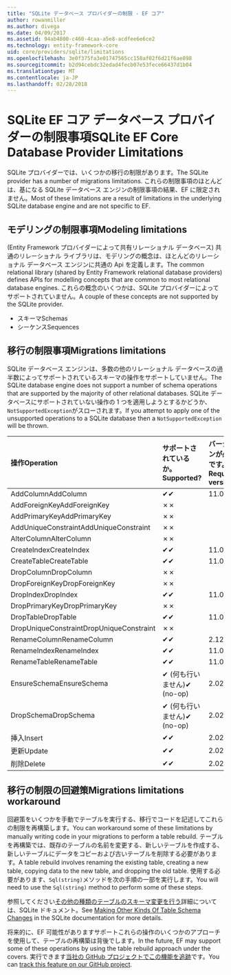 ```yaml
---
title: "SQLite データベース プロバイダーの制限 - EF コア"
author: rowanmiller
ms.author: divega
ms.date: 04/09/2017
ms.assetid: 94ab4800-c460-4caa-a5e8-acdfee6e6ce2
ms.technology: entity-framework-core
uid: core/providers/sqlite/limitations
ms.openlocfilehash: 3e0f375fa3e01747565cc158af02f6d21f6ae898
ms.sourcegitcommit: b2d94cebdc32edad4fecb07e53fece66437d1b04
ms.translationtype: MT
ms.contentlocale: ja-JP
ms.lasthandoff: 02/28/2018
---
```

# <a name="sqlite-ef-core-database-provider-limitations"></a><span data-ttu-id="e92f8-102">SQLite EF コア データベース プロバイダーの制限事項</span><span class="sxs-lookup"><span data-stu-id="e92f8-102">SQLite EF Core Database Provider Limitations</span></span>

<span data-ttu-id="e92f8-103">SQLite プロバイダーでは、いくつかの移行の制限があります。</span><span class="sxs-lookup"><span data-stu-id="e92f8-103">The SQLite provider has a number of migrations limitations.</span></span> <span data-ttu-id="e92f8-104">これらの制限事項のほとんどは、基になる SQLite データベース エンジンの制限事項の結果、EF に限定されません。</span><span class="sxs-lookup"><span data-stu-id="e92f8-104">Most of these limitations are a result of limitations in the underlying SQLite database engine and are not specific to EF.</span></span>

## <a name="modeling-limitations"></a><span data-ttu-id="e92f8-105">モデリングの制限事項</span><span class="sxs-lookup"><span data-stu-id="e92f8-105">Modeling limitations</span></span>

<span data-ttu-id="e92f8-106">(Entity Framework プロバイダーによって共有リレーショナル データベース) 共通のリレーショナル ライブラリは、モデリングの概念は、ほとんどのリレーショナル データベース エンジンに共通の Api を定義します。</span><span class="sxs-lookup"><span data-stu-id="e92f8-106">The common relational library (shared by Entity Framework relational database providers) defines APIs for modelling concepts that are common to most relational database engines.</span></span> <span data-ttu-id="e92f8-107">これらの概念のいくつかは、SQLite プロバイダーによってサポートされていません。</span><span class="sxs-lookup"><span data-stu-id="e92f8-107">A couple of these concepts are not supported by the SQLite provider.</span></span>

* <span data-ttu-id="e92f8-108">スキーマ</span><span class="sxs-lookup"><span data-stu-id="e92f8-108">Schemas</span></span>
* <span data-ttu-id="e92f8-109">シーケンス</span><span class="sxs-lookup"><span data-stu-id="e92f8-109">Sequences</span></span>

## <a name="migrations-limitations"></a><span data-ttu-id="e92f8-110">移行の制限事項</span><span class="sxs-lookup"><span data-stu-id="e92f8-110">Migrations limitations</span></span>

<span data-ttu-id="e92f8-111">SQLite データベース エンジンは、多数の他のリレーショナル データベースの過半数によってサポートされているスキーマの操作をサポートしていません。</span><span class="sxs-lookup"><span data-stu-id="e92f8-111">The SQLite database engine does not support a number of schema operations that are supported by the majority of other relational databases.</span></span> <span data-ttu-id="e92f8-112">SQLite データベースにサポートされていない操作の 1 つを適用しようとするかどうか、`NotSupportedException`がスローされます。</span><span class="sxs-lookup"><span data-stu-id="e92f8-112">If you attempt to apply one of the unsupported operations to a SQLite database then a `NotSupportedException` will be thrown.</span></span>

| <span data-ttu-id="e92f8-113">操作</span><span class="sxs-lookup"><span data-stu-id="e92f8-113">Operation</span></span>            | <span data-ttu-id="e92f8-114">サポートされているか。</span><span class="sxs-lookup"><span data-stu-id="e92f8-114">Supported?</span></span> | <span data-ttu-id="e92f8-115">バージョンが必要です。</span><span class="sxs-lookup"><span data-stu-id="e92f8-115">Requires version</span></span> |
|:---------------------|:-----------|:-----------------|
| <span data-ttu-id="e92f8-116">AddColumn</span><span class="sxs-lookup"><span data-stu-id="e92f8-116">AddColumn</span></span>            | <span data-ttu-id="e92f8-117">✔</span><span class="sxs-lookup"><span data-stu-id="e92f8-117">✔</span></span>          | <span data-ttu-id="e92f8-118">1</span><span class="sxs-lookup"><span data-stu-id="e92f8-118">1.0</span></span>              |
| <span data-ttu-id="e92f8-119">AddForeignKey</span><span class="sxs-lookup"><span data-stu-id="e92f8-119">AddForeignKey</span></span>        | <span data-ttu-id="e92f8-120">✗</span><span class="sxs-lookup"><span data-stu-id="e92f8-120">✗</span></span>          |                  |
| <span data-ttu-id="e92f8-121">AddPrimaryKey</span><span class="sxs-lookup"><span data-stu-id="e92f8-121">AddPrimaryKey</span></span>        | <span data-ttu-id="e92f8-122">✗</span><span class="sxs-lookup"><span data-stu-id="e92f8-122">✗</span></span>          |                  |
| <span data-ttu-id="e92f8-123">AddUniqueConstraint</span><span class="sxs-lookup"><span data-stu-id="e92f8-123">AddUniqueConstraint</span></span>  | <span data-ttu-id="e92f8-124">✗</span><span class="sxs-lookup"><span data-stu-id="e92f8-124">✗</span></span>          |                  |
| <span data-ttu-id="e92f8-125">AlterColumn</span><span class="sxs-lookup"><span data-stu-id="e92f8-125">AlterColumn</span></span>          | <span data-ttu-id="e92f8-126">✗</span><span class="sxs-lookup"><span data-stu-id="e92f8-126">✗</span></span>          |                  |
| <span data-ttu-id="e92f8-127">CreateIndex</span><span class="sxs-lookup"><span data-stu-id="e92f8-127">CreateIndex</span></span>          | <span data-ttu-id="e92f8-128">✔</span><span class="sxs-lookup"><span data-stu-id="e92f8-128">✔</span></span>          | <span data-ttu-id="e92f8-129">1</span><span class="sxs-lookup"><span data-stu-id="e92f8-129">1.0</span></span>              |
| <span data-ttu-id="e92f8-130">CreateTable</span><span class="sxs-lookup"><span data-stu-id="e92f8-130">CreateTable</span></span>          | <span data-ttu-id="e92f8-131">✔</span><span class="sxs-lookup"><span data-stu-id="e92f8-131">✔</span></span>          | <span data-ttu-id="e92f8-132">1</span><span class="sxs-lookup"><span data-stu-id="e92f8-132">1.0</span></span>              |
| <span data-ttu-id="e92f8-133">DropColumn</span><span class="sxs-lookup"><span data-stu-id="e92f8-133">DropColumn</span></span>           | <span data-ttu-id="e92f8-134">✗</span><span class="sxs-lookup"><span data-stu-id="e92f8-134">✗</span></span>          |                  |
| <span data-ttu-id="e92f8-135">DropForeignKey</span><span class="sxs-lookup"><span data-stu-id="e92f8-135">DropForeignKey</span></span>       | <span data-ttu-id="e92f8-136">✗</span><span class="sxs-lookup"><span data-stu-id="e92f8-136">✗</span></span>          |                  |
| <span data-ttu-id="e92f8-137">DropIndex</span><span class="sxs-lookup"><span data-stu-id="e92f8-137">DropIndex</span></span>            | <span data-ttu-id="e92f8-138">✔</span><span class="sxs-lookup"><span data-stu-id="e92f8-138">✔</span></span>          | <span data-ttu-id="e92f8-139">1</span><span class="sxs-lookup"><span data-stu-id="e92f8-139">1.0</span></span>              |
| <span data-ttu-id="e92f8-140">DropPrimaryKey</span><span class="sxs-lookup"><span data-stu-id="e92f8-140">DropPrimaryKey</span></span>       | <span data-ttu-id="e92f8-141">✗</span><span class="sxs-lookup"><span data-stu-id="e92f8-141">✗</span></span>          |                  |
| <span data-ttu-id="e92f8-142">DropTable</span><span class="sxs-lookup"><span data-stu-id="e92f8-142">DropTable</span></span>            | <span data-ttu-id="e92f8-143">✔</span><span class="sxs-lookup"><span data-stu-id="e92f8-143">✔</span></span>          | <span data-ttu-id="e92f8-144">1</span><span class="sxs-lookup"><span data-stu-id="e92f8-144">1.0</span></span>              |
| <span data-ttu-id="e92f8-145">DropUniqueConstraint</span><span class="sxs-lookup"><span data-stu-id="e92f8-145">DropUniqueConstraint</span></span> | <span data-ttu-id="e92f8-146">✗</span><span class="sxs-lookup"><span data-stu-id="e92f8-146">✗</span></span>          |                  |
| <span data-ttu-id="e92f8-147">RenameColumn</span><span class="sxs-lookup"><span data-stu-id="e92f8-147">RenameColumn</span></span>         | <span data-ttu-id="e92f8-148">✔</span><span class="sxs-lookup"><span data-stu-id="e92f8-148">✔</span></span>          | <span data-ttu-id="e92f8-149">2.1</span><span class="sxs-lookup"><span data-stu-id="e92f8-149">2.1</span></span>              |
| <span data-ttu-id="e92f8-150">RenameIndex</span><span class="sxs-lookup"><span data-stu-id="e92f8-150">RenameIndex</span></span>          | <span data-ttu-id="e92f8-151">✔</span><span class="sxs-lookup"><span data-stu-id="e92f8-151">✔</span></span>          | <span data-ttu-id="e92f8-152">1</span><span class="sxs-lookup"><span data-stu-id="e92f8-152">1.0</span></span>              |
| <span data-ttu-id="e92f8-153">RenameTable</span><span class="sxs-lookup"><span data-stu-id="e92f8-153">RenameTable</span></span>          | <span data-ttu-id="e92f8-154">✔</span><span class="sxs-lookup"><span data-stu-id="e92f8-154">✔</span></span>          | <span data-ttu-id="e92f8-155">1</span><span class="sxs-lookup"><span data-stu-id="e92f8-155">1.0</span></span>              |
| <span data-ttu-id="e92f8-156">EnsureSchema</span><span class="sxs-lookup"><span data-stu-id="e92f8-156">EnsureSchema</span></span>         | <span data-ttu-id="e92f8-157">✔ (何も行いません)</span><span class="sxs-lookup"><span data-stu-id="e92f8-157">✔ (no-op)</span></span>  | <span data-ttu-id="e92f8-158">2.0</span><span class="sxs-lookup"><span data-stu-id="e92f8-158">2.0</span></span>              |
| <span data-ttu-id="e92f8-159">DropSchema</span><span class="sxs-lookup"><span data-stu-id="e92f8-159">DropSchema</span></span>           | <span data-ttu-id="e92f8-160">✔ (何も行いません)</span><span class="sxs-lookup"><span data-stu-id="e92f8-160">✔ (no-op)</span></span>  | <span data-ttu-id="e92f8-161">2.0</span><span class="sxs-lookup"><span data-stu-id="e92f8-161">2.0</span></span>              |
| <span data-ttu-id="e92f8-162">挿入</span><span class="sxs-lookup"><span data-stu-id="e92f8-162">Insert</span></span>               | <span data-ttu-id="e92f8-163">✔</span><span class="sxs-lookup"><span data-stu-id="e92f8-163">✔</span></span>          | <span data-ttu-id="e92f8-164">2.0</span><span class="sxs-lookup"><span data-stu-id="e92f8-164">2.0</span></span>              |
| <span data-ttu-id="e92f8-165">更新</span><span class="sxs-lookup"><span data-stu-id="e92f8-165">Update</span></span>               | <span data-ttu-id="e92f8-166">✔</span><span class="sxs-lookup"><span data-stu-id="e92f8-166">✔</span></span>          | <span data-ttu-id="e92f8-167">2.0</span><span class="sxs-lookup"><span data-stu-id="e92f8-167">2.0</span></span>              |
| <span data-ttu-id="e92f8-168">削除</span><span class="sxs-lookup"><span data-stu-id="e92f8-168">Delete</span></span>               | <span data-ttu-id="e92f8-169">✔</span><span class="sxs-lookup"><span data-stu-id="e92f8-169">✔</span></span>          | <span data-ttu-id="e92f8-170">2.0</span><span class="sxs-lookup"><span data-stu-id="e92f8-170">2.0</span></span>              |

## <a name="migrations-limitations-workaround"></a><span data-ttu-id="e92f8-171">移行の制限の回避策</span><span class="sxs-lookup"><span data-stu-id="e92f8-171">Migrations limitations workaround</span></span>

<span data-ttu-id="e92f8-172">回避策をいくつかを手動でテーブルを実行する、移行でコードを記述してこれらの制限を再構築します。</span><span class="sxs-lookup"><span data-stu-id="e92f8-172">You can workaround some of these limitations by manually writing code in your migrations to perform a table rebuild.</span></span> <span data-ttu-id="e92f8-173">テーブルを再構築では、既存のテーブルの名前を変更する、新しいテーブルを作成する、新しいテーブルにデータをコピーおよび古いテーブルを削除する必要があります。</span><span class="sxs-lookup"><span data-stu-id="e92f8-173">A table rebuild involves renaming the existing table, creating a new table, copying data to the new table, and dropping the old table.</span></span> <span data-ttu-id="e92f8-174">使用する必要があります、`Sql(string)`メソッドを次の手順の一部を実行します。</span><span class="sxs-lookup"><span data-stu-id="e92f8-174">You will need to use the `Sql(string)` method to perform some of these steps.</span></span>

<span data-ttu-id="e92f8-175">参照してください[その他の種類のテーブルのスキーマ変更を行う](http://sqlite.org/lang_altertable.html#otheralter)詳細については、SQLite ドキュメント。</span><span class="sxs-lookup"><span data-stu-id="e92f8-175">See [Making Other Kinds Of Table Schema Changes](http://sqlite.org/lang_altertable.html#otheralter) in the SQLite documentation for more details.</span></span>

<span data-ttu-id="e92f8-176">将来的に、EF 可能性がありますサポートこれらの操作のいくつかのアプローチを使用して、テーブルの再構築は背後でします。</span><span class="sxs-lookup"><span data-stu-id="e92f8-176">In the future, EF may support some of these operations by using the table rebuild approach under the covers.</span></span> <span data-ttu-id="e92f8-177">実行できます[当社の GitHub プロジェクトでこの機能を追跡](https://github.com/aspnet/EntityFrameworkCore/issues/329)です。</span><span class="sxs-lookup"><span data-stu-id="e92f8-177">You can [track this feature on our GitHub project](https://github.com/aspnet/EntityFrameworkCore/issues/329).</span></span>
